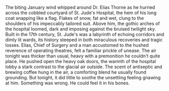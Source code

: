 The biting January wind whipped around Dr. Elias Thorne as he hurried across the cobbled courtyard of St. Jude's Hospital, the hem of his long coat snapping like a flag. Flakes of snow, fat and wet, clung to the shoulders of his impeccably tailored suit. Above him, the gothic arches of the hospital loomed, dark and imposing against the bruised twilight sky.  Built in the 17th century, St. Jude's was a labyrinth of echoing corridors and dimly lit wards, its history steeped in both miraculous recoveries and tragic losses. Elias, Chief of Surgery and a man accustomed to the hushed reverence of operating theatres, felt a familiar prickle of unease. The air tonight was thicker than usual, heavy with a premonition he couldn't quite place.  He pushed open the heavy oak doors, the warmth of the hospital lobby a stark contrast to the glacial air outside.  The scent of antiseptic and brewing coffee hung in the air, a comforting blend he usually found grounding. But tonight, it did little to soothe the unsettling feeling gnawing at him. Something was wrong. He could feel it in his bones.
